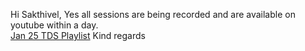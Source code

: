 Hi Sakthivel,
Yes all sessions are being recorded and are available on youtube within a day.  
[Jan 25 TDS
Playlist](https://www.youtube.com/playlist?list=PL_h5u1jMeBCl1BquBhgunA4t08XAxsA-C)
Kind regards